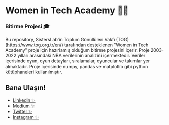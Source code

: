 # Women in Tech Academy 👩‍💻

### Bitirme Projesi 🎓

Bu repository, SistersLab'in Toplum Gönüllüleri Vakfı (TOG)(https://www.tog.org.tr/en/) tarafından desteklenen "Women in Tech Academy" proje için hazırlamış olduğum bitirme projesini içerir. Proje 2003-2022 yılları arasındaki NBA verilerinin analizini içermektedir. Veriler içerisinde oyun, oyun detayları, sıralamalar, oyuncular ve takımlar yer almaktadır. Proje içerisinde numpy, pandas ve matplotlib gibi python kütüphaneleri kullanılmıştır. 


## Bana Ulaşın!

- [Linkedin ✨](https://www.linkedin.com/in/eelifcelik/)
- [Medium ✨](https://elifcelik.medium.com/)
- [Twitter ✨](https://twitter.com/elificlk)
- [Instagram ✨](https://www.instagram.com/elifff.clk/)
